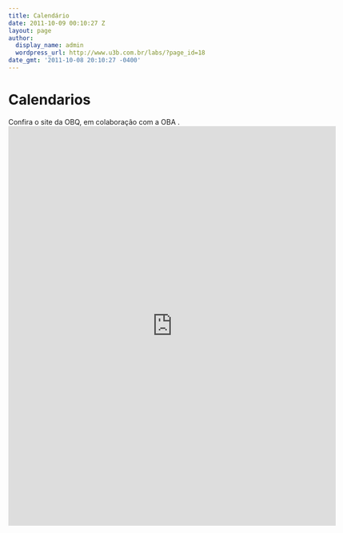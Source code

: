 ```yaml
---
title: Calendário
date: 2011-10-09 00:10:27 Z
layout: page
author:
  display_name: admin
  wordpress_url: http://www.u3b.com.br/labs/?page_id=18
date_gmt: '2011-10-08 20:10:27 -0400'
---
```


<h1 class="page-heading">Calendarios</h1>
Confira o site da OBQ, em colaboração com a OBA <a href="https://www.obquimica.org/calendario/index/olimpiadas-cientificas-nacionais-mantido-pela-obq-em-parceria-com-a-oba/"> </a>.

<iframe src="https://noic.com.br/calendario/" sandbox="allow-forms" style=" border-width:0 " width="130%" height="800" frameborder="0" ></iframe>
<!--
<iframe src="https://calendar.google.com/calendar/embed?height=600&amp;wkst=1&amp;bgcolor=%23FFFFFF&amp;src=5hu5pdv8ejqnpfe3hrcj41b9gc%40group.calendar.google.com&amp;color=%232F6309&amp;ctz=America%2FSao_Paulo" style=" border-width:0 " width="100%" height="600" frameborder="0" scrolling="no"></iframe>
-->


 
---
